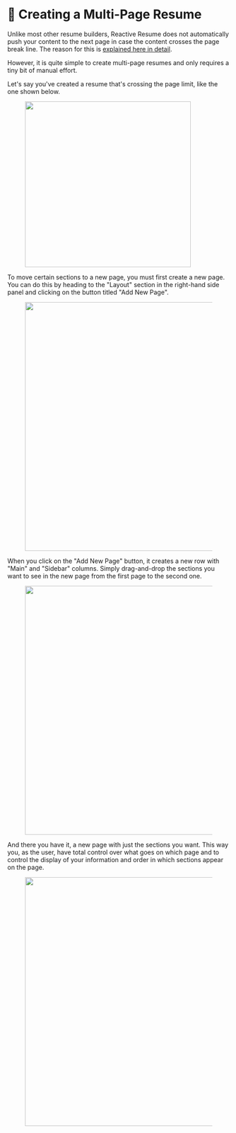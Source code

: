 # 📃 Creating a Multi-Page Resume

Unlike most other resume builders, Reactive Resume does not automatically push your content to the next page in case the content crosses the page break line. The reason for this is [explained here in detail](making-your-resume-publicly-available.md#you-are-not-restricted-to-a-page).

However, it is quite simple to create multi-page resumes and only requires a tiny bit of manual effort.

Let's say you've created a resume that's crossing the page limit, like the one shown below.

<figure><img src="../.gitbook/assets/Screenshot 2023-11-20 at 11.07.45 PM.png" alt="" width="375"><figcaption></figcaption></figure>

To move certain sections to a new page, you must first create a new page. You can do this by heading to the "Layout" section in the right-hand side panel and clicking on the button titled "Add New Page".

<figure><img src="../.gitbook/assets/Screenshot 2023-11-20 at 11.09.24 PM.png" alt="" width="563"><figcaption></figcaption></figure>

When you click on the "Add New Page" button, it creates a new row with "Main" and "Sidebar" columns. Simply drag-and-drop the sections you want to see in the new page from the first page to the second one.

<figure><img src="../.gitbook/assets/ezgif.com-video-to-gif.gif" alt="" width="563"><figcaption></figcaption></figure>

And there you have it, a new page with just the sections you want. This way you, as the user, have total control over what goes on which page and to control the display of your information and order in which sections appear on the page.

<figure><img src="../.gitbook/assets/Screenshot 2023-11-20 at 11.11.57 PM.png" alt="" width="563"><figcaption></figcaption></figure>
